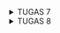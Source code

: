 <details>
<summary>TUGAS 7</summary>

## Apa perbedaan utama antara stateless dan stateful widget dalam konteks pengembangan aplikasi Flutter?
Stateless widget adalah widget yang tidak menyimpan status internal yang berarti widget ini tidak dapat mengubah tampilan atau perilakunya setelah dibuat. Stateless widget biasanya digunakan untuk tampilan statis yang tidak memerlukan perubahan atau interaksi. Sebaliknya, stateful widget adalah widget yang dapat memiliki status internal yang dapat berubah setelah dibuat. Stateful widget dapat digunakan ketika kita perlu memperbarui tampilan atau merespons interaksi pengguna secara dinamis. Ketika status suatu aplikasi dapat berubah, misalnya, karena input pengguna atau perubahan data, maka stateful widget digunakan untuk memperbarui tampilan sesuai dengan perubahan tersebut.

## Sebutkan seluruh widget yang kamu gunakan untuk menyelesaikan tugas ini dan jelaskan fungsinya masing-masing.
Widget pada main.dart:
- `MaterialApp` : Widget yang menjadi root bagi aplikasi atau menginisialisasi projek flutter dan menjadi parent dari semua widget lain
- `ThemeData` : Widget yang memberi tema dari keseluruhan aplikasi. Tema termasuk font, warna dan elemen fisual lainnya
- `ColorScheme` : Widget yang menetapkan suatu warna spesifik bagi suatu objek.
- `MyHomePage` : Widget yang menjadi home page dari aplikasi yang mengandung konten-konten utama pada aplikasi.

Widget pada menu.dart:
- `Scaffold` : Widget yang menyediakan struktur dasar dari applikasi Flutter.
- `AppBar` : Widget untuk bar yang berada di atas dari screen.
- `SingleChildScrollView` : Widget berfungsi sebagai wrapper yang dapat discroll
- `Padding` : Widget untuk marging yang memberi padding atau jarak 
- `Column` : Widget yang mengatur peletakan child nya secara vertikal seperti kolom
- `GridView.count` : Widget yang membuat layout berbentuk grid
- `EdgeInsets` : Widget Text untuk menampilkan tulisan dengan alignment center dan style yang sesuai
- `Text` : widget yang menampilkan tulisan
- `MyHomePage` : Widget yang berfungsi sebagai home page aplikasi
- `ShopCard` : Widget yang merepresentasikan sebuah shop item card yang memiliki warna, icon dan nama.
- `Container` : Widget yang berfungsi sebagai container untuk widget lainnya
- `InkWell` : Widget yang bisa membuat childnya responsive terhadap event
- `Center` : Widget yang berfungsi untuk memposisikan children-nya ditengah
- `Icon` : Widget yang berguna untuk menampilkan ikon
- `SnackBar` : Widget untuk memunculkan pesan singkat di bagian bawah layar untuk periode waktu singkat
- `ScaffoldMessenger` : Widget yang berfungsi menyediakan API untuk memunculkan snackbar

## Jelaskan bagaimana cara kamu mengimplementasikan checklist di atas secara step-by-step (bukan hanya sekadar mengikuti tutorial)
1. Membuat sebuah program Flutter baru dengan tema inventory seperti tugas-tugas sebelumnya
- Membuat folder baru di lokal dan melakukan init, serta menghubungkannya dengan repositori di github
- Membuat aplikasi flutter baru dengan menjalankan
```
flutter create book_inventory  // membuat aplikasi bernama book_inventory
cd book_inventory  // masuk ke dalam folder aplikasi
```

2. Membuat tiga tombol (Lihat Item, Tambah Item, Logout)
Menambahkan tiga tombol untuk lihat item, tambah item, dan logout dengan menambahkan kode berikut:
```
final List<ShopItem> items = [
    ShopItem("Lihat Item", Icons.checklist, Colors.blue), // Warna biru
    ShopItem("Tambah Item", Icons.add_shopping_cart, Colors.red), // Warna merah
    ShopItem("Logout", Icons.logout, Colors.green), // Warna hijau
  ];
```

3. Memunculkan Snackbar dengan tulisan: "Kamu telah menekan tombol (nama tombol)" ketika tombol (nama tombol) ditekan.
Membuat Snackbar dengan menambahkan kode berikut:
```
@override
  Widget build(BuildContext context) {
    return Material(
      color: item.color, // Menggunakan properti warna dari ShopItem
      child: InkWell(
        // Area responsive terhadap sentuhan
        onTap: () {
          // Memunculkan SnackBar ketika diklik
          ScaffoldMessenger.of(context)
            ..hideCurrentSnackBar()
            ..showSnackBar(SnackBar(
                content: Text("Kamu telah menekan tombol ${item.name}!")));
        },
    ...
```

</details>

<details>
<summary>TUGAS 8</summary>

## Jelaskan perbedaan antara Navigator.push() dan Navigator.pushReplacement(), disertai dengan contoh mengenai penggunaan kedua metode tersebut yang tepat!
- `Navigator.push()`: Metode push() akan push() akan menambahkan route baru diatas route yang sudah ada pada atas stack. Contoh penggunaannya adalah saat back ke halaman yang sebelumnya.
```
Navigator.push(
  context,
  MaterialPageRoute(builder: (context) => Menu()),
  );
```

- `Navigator.pushReplacement()`: Metode pushReplacement() menggantikan route yang sudah ada pada atas stack dengan route baru tersebut. Contoh penggunaannya adalah saat login dan masuk ke halaman lain.
```
Navigator.pushReplacement(
  context,
  MaterialPageRoute(builder: (context) => Home()),
  );
```
 
## Jelaskan masing-masing layout widget pada Flutter dan konteks penggunaannya masing-masing!
- `Column`: digunakan untuk menampilkan widget dalam satu kolom atau secara vertikal.
- `Row`: digunakan untuk menampilkan widget dalam satu baris atau secara horizontal.
- `Center`: digunakan untuk memposisikan dan menampilkan widget di tengah.
- `GridView`: digunakan untuk menampilkan widget dengan bentuk grid / kotak.
- `ListView`: digunakan untuk membuat suatu daftar yang dapat discroll.
- `Stack`: digunakan untuk menumpuk widget di atas satu sama lain.

## Sebutkan apa saja elemen input pada form yang kamu pakai pada tugas kali ini dan jelaskan mengapa kamu menggunakan elemen input tersebut!
Elemen input yang digunakan pada form yang dipakai pada tugas ini adalah `TextFormField` yang digunakan untuk membuat kolom input teks yang dapat menerima masukan dari pengguna. Elemen input ini digunakan karena saya memerlukan input dari pengguna yang berupa teks. Elemen input ini juga memungkinkan penggunaan fungsi validator untuk memastikan apakah input dari pengguna sudah diisi dan sesuai.s

## Bagaimana penerapan clean architecture pada aplikasi Flutter?
`Clean Architecture` adalah pola atau struktur yang memisahkan lapisan data, lapisan domain, dan lapisan presentasi sehingga menjadi lebih mudah untuk memodifikasi kode sehingga lebih terorganisir. 

Clean Architecture pada Flutter memisahkan code menjadi beberapa bagian:
- `Lapisan Data`: Lapisan ini bertanggung jawab atas pengambilan dan penyimpanan data, seperti repositori, penyimpanan lokal, dan basis data.
- `Lapisan Domain`: Lapisan ini berisi logika bisnis dan akan mengelola logika bisnis.
- `Lapisan Presentasi`: Lapisan ini mengatur komponen interface, seperti widget dalam menampilkan UI.

## Jelaskan bagaimana cara kamu mengimplementasikan checklist di atas secara step-by-step! 
- Membuat berkas baru dengan nama `left_drawer.dart` di dalam direktori baru `widgets` dan membuat drawer yang memiliki dua buah opsi, yaitu `Halaman Utama` dan `Tambah Item`
- Mengimpor widget drawer yang sudah dibuat pada berkas `menu.dart`
- Membuat berkas baru `booklist_form.dart` untuk halaman form 
- Membuat variabel baru bernama `_formKey` untuk handler dari form state, validasi form, dan penyimpanan form. Setelah itu, menambahkan `_formKey` ke dalam atribut `key` pada widget `Form`
- Mengisi widget `Form` dengan field dengan variabel _name, _amount dan _description
- Membuat widget `Column` sebagai child dari `SingleChildScrollView`
- Membuat widget `TextFormField` yang dibungkus oleh `Padding` yang merupakan children dari widget `Column` yang memiliki tiga elemen input, yaitu name, amount, dan description
- Menambahkan `validator` untuk validasi input tidak boleh kosong
- Menambahkan tombol yang dibungkus `Padding` serta `Align` yang merupakan child dari `Column` untuk membuat `pop-up` setelah menekan tombol `Save` pada halaman form tambah item baru. 
- Menambahkan fungsi `showDialog()` di bagian `onPressed()`
- Memunculkan `AlertDialog` dan menambahkan fungsi untuk reset form 
- Membuat berkas baru yang bernama `book_card.dart` pada direktori `widgets`. Lalu memindahkan isi widget `BookItem` pada `menu.dart` berkas `book_card.cart`

</details>
